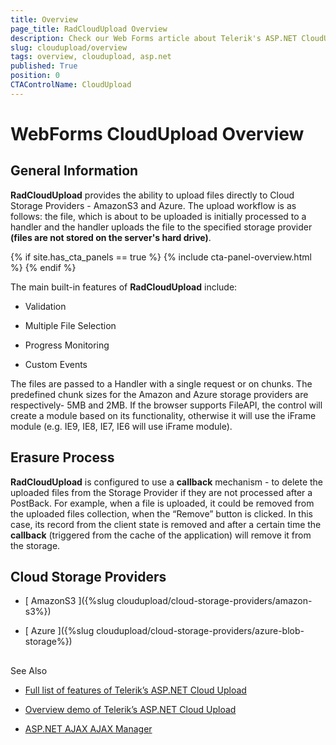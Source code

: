 ```yaml
---
title: Overview
page_title: RadCloudUpload Overview
description: Check our Web Forms article about Telerik's ASP.NET CloudUpload Overview.
slug: cloudupload/overview
tags: overview, cloudupload, asp.net
published: True
position: 0
CTAControlName: CloudUpload
---
```


# WebForms CloudUpload Overview



## General Information

**RadCloudUpload** provides the ability to upload files directly to Cloud Storage Providers - AmazonS3 and Azure. The upload workflow is as follows: the file, which is about to be uploaded is initially processed to a handler and the handler uploads the file to the specified storage provider **(files are not stored on the server's hard drive)**.

{% if site.has_cta_panels == true %}
{% include cta-panel-overview.html %}
{% endif %}

The main built-in features of **RadCloudUpload** include:

* Validation

* Multiple File Selection

* Progress Monitoring

* Custom Events

The files are passed to a Handler with a single request or on chunks. The predefined chunk sizes for the Amazon and Azure storage providers are respectively- 5MB and 2MB. If the browser supports FileAPI, the control will create a module based on its functionality, otherwise it will use the iFrame module (e.g. IE9, IE8, IE7, IE6 will use iFrame module).

## Erasure Process

**RadCloudUpload** is configured to use a **callback** mechanism - to delete the uploaded files from the Storage Provider if they are not processed after a PostBack. For example, when a file is uploaded, it could be removed from the uploaded files collection, when the “Remove” button is clicked. In this case, its record from the client state is removed and after a certain time the **callback** (triggered from the cache of the application) will remove it from the storage.

## Cloud Storage Providers

* [ AmazonS3 ]({%slug cloudupload/cloud-storage-providers/amazon-s3%})

* [ Azure ]({%slug cloudupload/cloud-storage-providers/azure-blob-storage%})

## 

See Also

* [Full list of features of Telerik’s ASP.NET Cloud Upload](https://www.telerik.com/products/aspnet-ajax/cloud-upload.aspx)

* [Overview demo of Telerik’s ASP.NET Cloud Upload](https://demos.telerik.com/aspnet-aj*ax/cloud-upload/examples/overview/defaultcs.aspx)

* [ASP.NET AJAX AJAX Manager](https://www.telerik.com/products/aspnet-ajax/ajax.aspx)

 